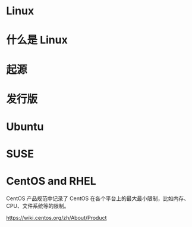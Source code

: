 # Linux 

# 什么是 Linux

# 起源

# 发行版

# Ubuntu

# SUSE 

# CentOS and RHEL


CentOS 产品规范中记录了 CentOS 在各个平台上的最大最小限制，比如内存、CPU、文件系统等的限制。

https://wiki.centos.org/zh/About/Product